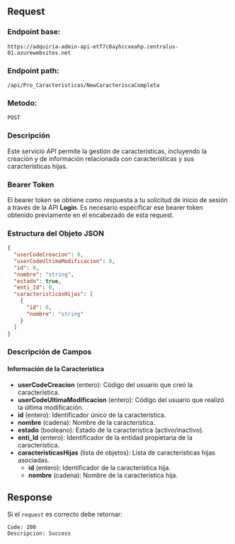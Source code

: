 

## Request

### Endpoint base:

```HTTP
https://adquiria-admin-api-etf7c0ayhccxeahp.centralus-01.azurewebsites.net
```

### Endpoint path:

```http
/api/Pro_Caracteristicas/NewCaracteriscaCompleta
```

### Metodo:

```HTTP
POST
```



### Descripción

Este servicio API permite la gestión de características, incluyendo la creación y de información relacionada con características y sus características hijas.


### Bearer Token
El bearer token se obtiene como respuesta a tu solicitud de inicio de sesión a través de la API **Login**. Es necesario especificar ese bearer token obtenido previamente en el encabezado de esta request.

### Estructura del Objeto JSON

```json
{
  "userCodeCreacion": 0,
  "userCodeUltimaModificacion": 0,
  "id": 0,
  "nombre": "string",
  "estado": true,
  "enti_Id": 0,
  "caracteristicasHijas": [
    {
      "id": 0,
      "nombre": "string"
    }
  ]
}
```

### Descripción de Campos

#### Información de la Característica

- **userCodeCreacion** (entero): Código del usuario que creó la característica.
- **userCodeUltimaModificacion** (entero): Código del usuario que realizó la última modificación.
- **id** (entero): Identificador único de la característica.
- **nombre** (cadena): Nombre de la característica.
- **estado** (booleano): Estado de la característica (activo/inactivo).
- **enti_Id** (entero): Identificador de la entidad propietaria de la característica.
- **caracteristicasHijas** (lista de objetos): Lista de características hijas asociadas.
    - **id** (entero): Identificador de la característica hija.
    - **nombre** (cadena): Nombre de la característica hija.

## Response
Si el `request` es correcto debe retornar:

```
Code: 200
Descripcion: Success
```
